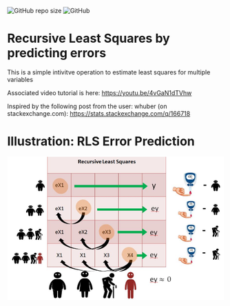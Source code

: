 ![GitHub repo size](https://img.shields.io/github/repo-size/hunar4321/multiple-regression)
![GitHub](https://img.shields.io/github/license/hunar4321/multiple-regression)

# Recursive Least Squares by predicting errors
This is a simple intivitve operation to estimate least squares for multiple variables 

Associated video tutorial is here: https://youtu.be/4vGaN1dTVhw

Inspired by the following post from the user: whuber (on stackexchange.com):
https://stats.stackexchange.com/q/166718

# Illustration: RLS Error Prediction

![](rls_figure.jpg)




